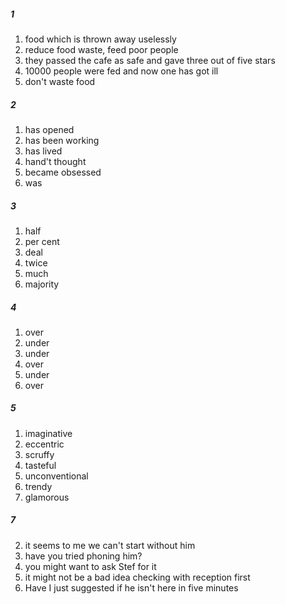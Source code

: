 ##### 1
1. food which is thrown away uselessly
2. reduce food waste, feed poor people
3. they passed the cafe as safe and gave three out of five stars
4. 10000 people were fed and now one has got ill
5. don't waste food

##### 2
1. has opened
2. has been working 
3. has lived
4. hand't thought
5. became obsessed
6. was

##### 3
1. half
2. per cent
3. deal
4. twice
5. much
6. majority

##### 4
1. over
2. under
3. under
4. over
5. under
6. over

##### 5
1. imaginative
2. eccentric
3. scruffy
4. tasteful
5. unconventional
6. trendy
7. glamorous

##### 7
2. it seems to me we can't start without him
3. have you tried phoning him?
4. you might want to ask Stef for it
5. it might not be a bad idea checking with reception first
6. Have I just suggested if he isn't here in five minutes
